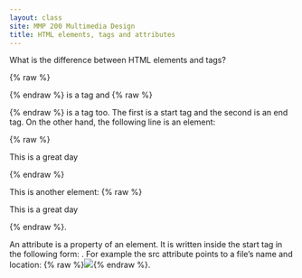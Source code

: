 ```yaml
---
layout: class
site: MMP 200 Multimedia Design
title: HTML elements, tags and attributes
---
```

What is the difference between HTML elements and tags?

{% raw %}
<p>
{% endraw %} 
is a tag and 
{% raw %}
</p>
{% endraw %} 
is a tag too. The first is a start tag and the second is an end tag. On the other hand, the following line is an element:

{% raw %}<p>This is a great day</p>{% endraw %}

This is another element: {% raw %}<div><p>This is a great day</p></div>{% endraw %}.

An attribute is a property of an element. It is written inside the start tag in the following form: <tag attribute="value">. For example the src attribute points to a file’s name and location: {% raw %}<img src="images/flower.gif" />{% endraw %}.
